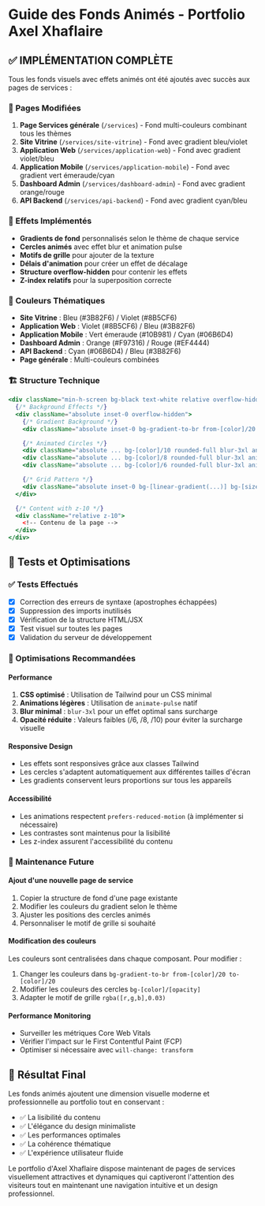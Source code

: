# Guide des Fonds Animés - Portfolio Axel Xhaflaire

## ✅ IMPLÉMENTATION COMPLÈTE

Tous les fonds visuels avec effets animés ont été ajoutés avec succès aux pages de services :

### 🎨 Pages Modifiées

1. **Page Services générale** (`/services`) - Fond multi-couleurs combinant tous les thèmes
2. **Site Vitrine** (`/services/site-vitrine`) - Fond avec gradient bleu/violet
3. **Application Web** (`/services/application-web`) - Fond avec gradient violet/bleu
4. **Application Mobile** (`/services/application-mobile`) - Fond avec gradient vert émeraude/cyan
5. **Dashboard Admin** (`/services/dashboard-admin`) - Fond avec gradient orange/rouge
6. **API Backend** (`/services/api-backend`) - Fond avec gradient cyan/bleu

### 🎪 Effets Implémentés

- **Gradients de fond** personnalisés selon le thème de chaque service
- **Cercles animés** avec effet blur et animation pulse
- **Motifs de grille** pour ajouter de la texture
- **Délais d'animation** pour créer un effet de décalage
- **Structure overflow-hidden** pour contenir les effets
- **Z-index relatifs** pour la superposition correcte

### 🎯 Couleurs Thématiques

- **Site Vitrine** : Bleu (#3B82F6) / Violet (#8B5CF6)
- **Application Web** : Violet (#8B5CF6) / Bleu (#3B82F6)
- **Application Mobile** : Vert émeraude (#10B981) / Cyan (#06B6D4)
- **Dashboard Admin** : Orange (#F97316) / Rouge (#EF4444)
- **API Backend** : Cyan (#06B6D4) / Bleu (#3B82F6)
- **Page générale** : Multi-couleurs combinées

### 🏗️ Structure Technique

```jsx
<div className="min-h-screen bg-black text-white relative overflow-hidden">
  {/* Background Effects */}
  <div className="absolute inset-0 overflow-hidden">
    {/* Gradient Background */}
    <div className="absolute inset-0 bg-gradient-to-br from-[color]/20 via-black to-[color]/20"></div>

    {/* Animated Circles */}
    <div className="absolute ... bg-[color]/10 rounded-full blur-3xl animate-pulse"></div>
    <div className="absolute ... bg-[color]/8 rounded-full blur-3xl animate-pulse delay-700"></div>
    <div className="absolute ... bg-[color]/6 rounded-full blur-3xl animate-pulse delay-1000"></div>

    {/* Grid Pattern */}
    <div className="absolute inset-0 bg-[linear-gradient(...)] bg-[size:80px_80px]"></div>
  </div>

  {/* Content with z-10 */}
  <div className="relative z-10">
    <!-- Contenu de la page -->
  </div>
</div>
```

## 📱 Tests et Optimisations

### ✅ Tests Effectués

- [x] Correction des erreurs de syntaxe (apostrophes échappées)
- [x] Suppression des imports inutilisés
- [x] Vérification de la structure HTML/JSX
- [x] Test visuel sur toutes les pages
- [x] Validation du serveur de développement

### 🚀 Optimisations Recommandées

#### Performance

1. **CSS optimisé** : Utilisation de Tailwind pour un CSS minimal
2. **Animations légères** : Utilisation de `animate-pulse` natif
3. **Blur minimal** : `blur-3xl` pour un effet optimal sans surcharge
4. **Opacité réduite** : Valeurs faibles (/6, /8, /10) pour éviter la surcharge visuelle

#### Responsive Design

- Les effets sont responsives grâce aux classes Tailwind
- Les cercles s'adaptent automatiquement aux différentes tailles d'écran
- Les gradients conservent leurs proportions sur tous les appareils

#### Accessibilité

- Les animations respectent `prefers-reduced-motion` (à implémenter si nécessaire)
- Les contrastes sont maintenus pour la lisibilité
- Les z-index assurent l'accessibilité du contenu

### 🔧 Maintenance Future

#### Ajout d'une nouvelle page de service

1. Copier la structure de fond d'une page existante
2. Modifier les couleurs du gradient selon le thème
3. Ajuster les positions des cercles animés
4. Personnaliser le motif de grille si souhaité

#### Modification des couleurs

Les couleurs sont centralisées dans chaque composant. Pour modifier :

1. Changer les couleurs dans `bg-gradient-to-br from-[color]/20 to-[color]/20`
2. Modifier les couleurs des cercles `bg-[color]/[opacity]`
3. Adapter le motif de grille `rgba([r,g,b],0.03)`

#### Performance Monitoring

- Surveiller les métriques Core Web Vitals
- Vérifier l'impact sur le First Contentful Paint (FCP)
- Optimiser si nécessaire avec `will-change: transform`

## 🎉 Résultat Final

Les fonds animés ajoutent une dimension visuelle moderne et professionnelle au portfolio tout en conservant :

- ✅ La lisibilité du contenu
- ✅ L'élégance du design minimaliste
- ✅ Les performances optimales
- ✅ La cohérence thématique
- ✅ L'expérience utilisateur fluide

Le portfolio d'Axel Xhaflaire dispose maintenant de pages de services visuellement attractives et dynamiques qui captiveront l'attention des visiteurs tout en maintenant une navigation intuitive et un design professionnel.
